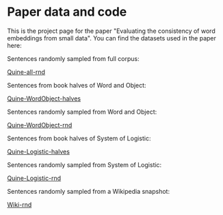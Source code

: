 # Paper data and code

This is the project page for the paper "Evaluating the consistency of word embeddings from small data". You can find the datasets used in the paper here:

Sentences randomly sampled from full corpus:

[Quine-all-rnd](https://github.com/bloemj/Quine-all-rnd)

Sentences from book halves of Word and Object:

[Quine-WordObject-halves](https://github.com/bloemj/Quine-WordObject-halves)

Sentences randomly sampled from Word and Object:

[Quine-WordObject-rnd](https://github.com/bloemj/Quine-WordObject-rnd)

Sentences from book halves of System of Logistic:

[Quine-Logistic-halves](https://github.com/bloemj/Quine-Logistic-halves)

Sentences randomly sampled from System of Logistic:

[Quine-Logistic-rnd](https://github.com/bloemj/Quine-Logistic-rnd)

Sentences randomly sampled from a Wikipedia snapshot:

[Wiki-rnd](https://github.com/bloemj/Wiki-rnd)
